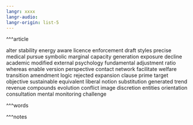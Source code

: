 ```yaml
---
langr: xxxx
langr-audio: 
langr-origin: list-5
---
```


^^^article

alter 
 stability 
 energy 
 aware 
 licence 
 enforcement 
 draft 
 styles 
 precise 
 medical 
 pursue 
 symbolic 
 marginal 
 capacity 
 generation 
 exposure 
 decline 
 academic 
 modified 
 external 
 psychology 
 fundamental 
 adjustment 
 ratio 
 whereas 
 enable 
 version 
 perspective 
 contact 
 network 
 facilitate 
 welfare 
 transition 
 amendment 
 logic 
 rejected 
 expansion 
 clause 
 prime 
 target 
 objective 
 sustainable 
 equivalent 
 liberal 
 notion 
 substitution 
 generated 
 trend 
 revenue 
 compounds 
 evolution 
 conflict 
 image 
 discretion 
 entities 
 orientation 
 consultation 
 mental 
 monitoring 
 challenge 


^^^words



^^^notes
